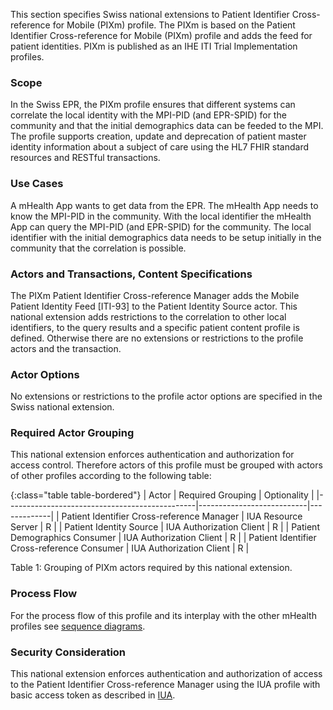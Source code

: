 This section specifies Swiss national extensions to Patient Identifier Cross-reference for Mobile (PIXm) profile. The PIXm is based on the Patient Identifier Cross-reference for Mobile (PIXm) profile and adds the feed for patient identities. PIXm is published as an IHE ITI Trial Implementation profiles.

###	Scope  
In the Swiss EPR, the PIXm profile ensures that different systems can correlate the local identity with the MPI-PID (and EPR-SPID) for the community and that the initial demographics data can be feeded to the MPI. The profile supports creation, update and deprecation of patient master identity information about a subject of care using the HL7 FHIR standard resources and RESTful transactions.

###	Use Cases  
A mHealth App wants to get data from the EPR. The mHealth App needs to know the MPI-PID in the community. With the local identifier the mHealth App can query the MPI-PID (and EPR-SPID) for the community. The local identifier with the initial demographics data needs to be setup initially in the community that the correlation is possible.

###	Actors and Transactions, Content Specifications  
The PIXm Patient Identifier Cross-reference Manager adds the Mobile Patient Identity Feed [ITI-93] to the Patient Identity Source actor. This national extension adds restrictions to the correlation to other local identifiers, to the query results and a specific patient content profile is defined. Otherwise there are no extensions or restrictions to the profile actors and the transaction. 

### Actor Options  
No extensions or restrictions to the profile actor options are specified in the Swiss national extension.  

### Required Actor Grouping  
This national extension enforces authentication and authorization for access control. Therefore actors of this profile must be grouped with actors of other profiles according to the following table: 

{:class="table table-bordered"}
| Actor                                         | Required Grouping         | Optionality |
|-----------------------------------------------|---------------------------|-------------|
| Patient Identifier   Cross-reference Manager  | IUA Resource Server       | R           |
| Patient Identity Source                       | IUA Authorization Client  | R           |
| Patient Demographics Consumer                 | IUA Authorization Client  | R           |
| Patient Identifier Cross-reference Consumer   | IUA Authorization Client  | R           |

<figcaption ID="1">Table 1: Grouping of PIXm actors required by this national extension. </figcaption>

###	Process Flow
For the process flow of this profile and its interplay with the other mHealth profiles see [sequence diagrams](sequencediagrams.html). 

###	Security Consideration
This national extension enforces authentication and authorization of access to the Patient Identifier Cross-reference Manager using the IUA profile with basic access token as described in [IUA](iti-71.html).
